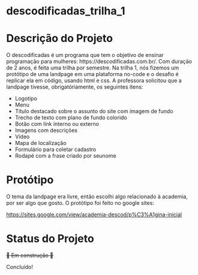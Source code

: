 # descodificadas_trilha_1

<h1> Descrição do Projeto </h1>
O descodificadas é um programa que tem o objetivo de ensinar programação para mulheres: https://descodificadas.com.br/.
Com duração de 2 anos, é feita uma trilha por semestre. Na trilha 1, nós fizemos um protótipo de uma landpage em uma plataforma no-code e o desafio
é replicar ela em código, usando html e css. 
A professora solicitou que a landpage tivesse, obrigatóriamente, os seguintes ítens:
   <ul>
     <li>Logotipo</li>
     <li>Menu</li>
     <li>Título destacado sobre o assunto do site com imagem de fundo</li>
     <li>Trecho de texto com plano de fundo colorido</li>
     <li> Botão com link interno ou externo</li>
     <li>Imagens com descrições</li>
     <li>Vídeo</li>
     <li>Mapa de localização</li>
     <li>Formulário para coletar cadastro</li>
     <li>Rodapé com a frase criado por seunome</li>
   </ul>

<h1> Protótipo </h1>
O tema da landpage era livre, então escolhi algo relacionado à academia, por ser algo que gosto. O protótipo foi feito no google sites:

https://sites.google.com/view/academia-descod/p%C3%A1gina-inicial 

<h1> Status do Projeto </h1>
<s>🚧  Em construção 🚧 </s>

Concluído!
